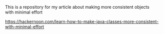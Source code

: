 This is a repository for my article about making more consistent objects with minimal effort

https://hackernoon.com/learn-how-to-make-java-classes-more-consistent-with-minimal-effort
